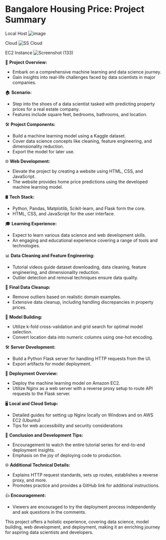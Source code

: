 # Bangalore Housing Price: Project Summary

Local Host
![image](https://github.com/tathodtushar99/Bangalore-housing-price/assets/90443509/5fdee4ce-ae67-413b-b307-8d724ad6c3ef)

Cloud
![SS Cloud](https://github.com/tathodtushar99/Bangalore-housing-price/assets/90443509/5897da6c-81b9-402b-8f68-ae3e954b4dd8)

EC2 Instance 
![Screenshot (133)](https://github.com/tathodtushar99/Bangalore-housing-price/assets/90443509/33daa6d3-2964-43e6-a3d0-14e1219cf87d)

🚀 **Project Overview:**
- Embark on a comprehensive machine learning and data science journey.
- Gain insights into real-life challenges faced by data scientists in major companies.

🏠 **Scenario:**
- Step into the shoes of a data scientist tasked with predicting property prices for a real estate company.
- Features include square feet, bedrooms, bathrooms, and location.

🛠️ **Project Components:**
- Build a machine learning model using a Kaggle dataset.
- Cover data science concepts like cleaning, feature engineering, and dimensionality reduction.
- Export the model for later use.

🌐 **Web Development:**
- Elevate the project by creating a website using HTML, CSS, and JavaScript.
- The website provides home price predictions using the developed machine learning model.

🛢️ **Tech Stack:**
- Python, Pandas, Matplotlib, Scikit-learn, and Flask form the core.
- HTML, CSS, and JavaScript for the user interface.

🎓 **Learning Experience:**
- Expect to learn various data science and web development skills.
- An engaging and educational experience covering a range of tools and technologies.

📊 **Data Cleaning and Feature Engineering:**
- Tutorial videos guide dataset downloading, data cleaning, feature engineering, and dimensionality reduction.
- Outlier detection and removal techniques ensure data quality.

🧹 **Final Data Cleanup:**
- Remove outliers based on realistic domain examples.
- Extensive data cleanup, including handling discrepancies in property prices.

🤖 **Model Building:**
- Utilize k-fold cross-validation and grid search for optimal model selection.
- Convert location data into numeric columns using one-hot encoding.

🛠️ **Server Development:**
- Build a Python Flask server for handling HTTP requests from the UI.
- Export artifacts for model deployment.

🚀 **Deployment Overview:**
- Deploy the machine learning model on Amazon EC2.
- Utilize Nginx as a web server with a reverse proxy setup to route API requests to the Flask server.

🖥️ **Local and Cloud Setup:**
- Detailed guides for setting up Nginx locally on Windows and on AWS EC2 (Ubuntu)
- Tips for web accessibility and security considerations

🔄 **Conclusion and Development Tips:**
- Encouragement to watch the entire tutorial series for end-to-end deployment insights.
- Emphasis on the joy of deploying code to production.

🌐 **Additional Technical Details:**
- Explains HTTP request standards, sets up routes, establishes a reverse proxy, and more.
- Promotes practice and provides a GitHub link for additional instructions.

👍 **Encouragement:**
- Viewers are encouraged to try the deployment process independently and ask questions in the comments.

This project offers a holistic experience, covering data science, model building, web development, and deployment, making it an enriching journey for aspiring data scientists and developers.
